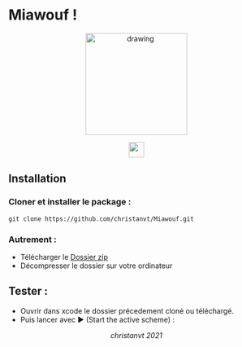 # Miawouf !

<p align="center">
<img src="https://github.com/christanvt/Miawouf/blob/1630c406d6f56f723efcfd5611e07387126fa8ad/Miawouf/App%20Assets/Simulator%20Screen%20Recording%20-%20iPhone%2011%20Pro%20-%202021-11-04%20at%2017.13.58.gif" alt="drawing" style="width:200px;"/>
  </p>
<p align="center">
  <a href="https://www.apple.com/swift/"><img height="30" src="https://img.shields.io/badge/Swift-lightgrey?style=flat&logo=swift&logoColor=white&labelColor=orange&link=http://left&link=http://right"></a>
  
</p>

## Installation

### Cloner et installer le package :

    git clone https://github.com/christanvt/Miawouf.git

### Autrement :

- Télécharger le [Dossier zip](https://github.com/christanvt/Miawouf/archive/refs/heads/main.zip)
- Décompresser le dossier sur votre ordinateur

## Tester :

- Ouvrir dans xcode le dossier précedement cloné ou téléchargé.
- Puis lancer avec ▶︎ (Start the active scheme) :

<p align="center"><em>christanvt 2021</em></p>
